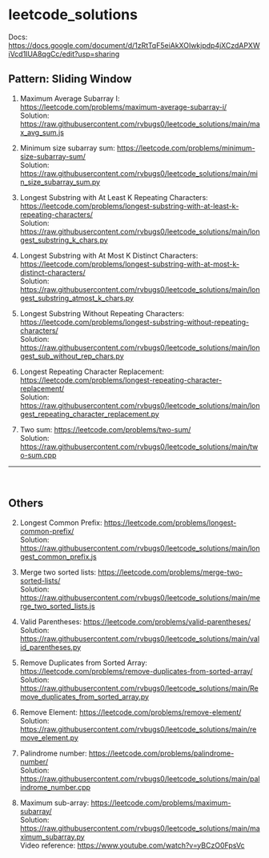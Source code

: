 # leetcode_solutions


Docs: https://docs.google.com/document/d/1zRtTqF5eiAkXOIwkjpdp4jXCzdAPXWiVcd1IUA8qgCc/edit?usp=sharing




<h2>Pattern: Sliding Window</h2>

1. Maximum Average Subarray I: https://leetcode.com/problems/maximum-average-subarray-i/
<br/>Solution: https://raw.githubusercontent.com/rvbugs0/leetcode_solutions/main/max_avg_sum.js

2. Minimum size subarray sum: https://leetcode.com/problems/minimum-size-subarray-sum/
<br/>Solution: https://raw.githubusercontent.com/rvbugs0/leetcode_solutions/main/min_size_subarray_sum.py

3. Longest Substring with At Least K Repeating Characters: https://leetcode.com/problems/longest-substring-with-at-least-k-repeating-characters/
<br/>Solution: https://raw.githubusercontent.com/rvbugs0/leetcode_solutions/main/longest_substring_k_chars.py

4. Longest Substring with At Most K Distinct Characters: https://leetcode.com/problems/longest-substring-with-at-most-k-distinct-characters/
<br/>Solution: https://raw.githubusercontent.com/rvbugs0/leetcode_solutions/main/longest_substring_atmost_k_chars.py

5. Longest Substring Without Repeating Characters: https://leetcode.com/problems/longest-substring-without-repeating-characters/
<br/>Solution: https://raw.githubusercontent.com/rvbugs0/leetcode_solutions/main/longest_sub_without_rep_chars.py

6. Longest Repeating Character Replacement: https://leetcode.com/problems/longest-repeating-character-replacement/
<br/>Solution: https://raw.githubusercontent.com/rvbugs0/leetcode_solutions/main/longest_repeating_character_replacement.py

7. Two sum: https://leetcode.com/problems/two-sum/
<br/>Solution: https://raw.githubusercontent.com/rvbugs0/leetcode_solutions/main/two-sum.cpp





<hr>
<br>
<h2>Others</h2>

2. Longest Common Prefix: https://leetcode.com/problems/longest-common-prefix/
<br/> Solution:  https://raw.githubusercontent.com/rvbugs0/leetcode_solutions/main/longest_common_prefix.js

3. Merge two sorted lists: https://leetcode.com/problems/merge-two-sorted-lists/
<br/> Solution:  https://raw.githubusercontent.com/rvbugs0/leetcode_solutions/main/merge_two_sorted_lists.js

4. Valid Parentheses: https://leetcode.com/problems/valid-parentheses/
<br/> Solution: https://raw.githubusercontent.com/rvbugs0/leetcode_solutions/main/valid_parentheses.py

5. Remove Duplicates from Sorted Array: https://leetcode.com/problems/remove-duplicates-from-sorted-array/
<br/> Solution: https://raw.githubusercontent.com/rvbugs0/leetcode_solutions/main/Remove_duplicates_from_sorted_array.py

6. Remove Element: https://leetcode.com/problems/remove-element/
<br/> Solution: https://raw.githubusercontent.com/rvbugs0/leetcode_solutions/main/remove_element.py

7. Palindrome number: https://leetcode.com/problems/palindrome-number/
<br/> Solution: https://raw.githubusercontent.com/rvbugs0/leetcode_solutions/main/palindrome_number.cpp

8. Maximum sub-array: https://leetcode.com/problems/maximum-subarray/
<br/> Solution: https://raw.githubusercontent.com/rvbugs0/leetcode_solutions/main/maximum_subarray.py
<br/> Video reference: https://www.youtube.com/watch?v=yBCzO0FpsVc

